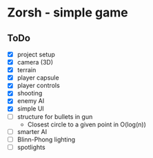 # Zorsh - simple game

## ToDo
- [x] project setup
- [x] camera (3D)
- [x] terrain
- [x] player capsule
- [x] player controls
- [x] shooting
- [x] enemy AI
- [x] simple UI
- [ ] structure for bullets in gun
    - Closest circle to a given point in O(log(n))
- [ ] smarter AI
- [ ] Blinn-Phong lighting
- [ ] spotlights
